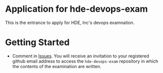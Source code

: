 # Application for hde-devops-exam
This is the entrance to apply for HDE, Inc's devops examnation.

# Getting Started
* Comment in [Issues](https://github.com/hde-devops-exam/challenge/issues/1). You will receive an invitation to your registered github email address to access the `hde-devops-exam` repository in which the contents of the examination are written.
